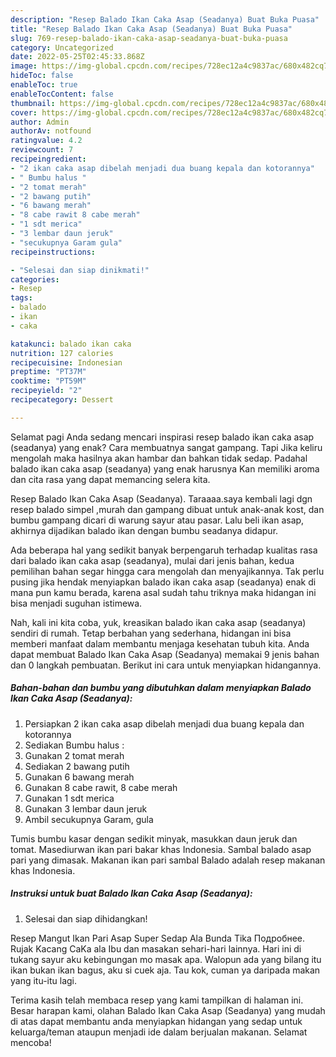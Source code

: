 ```yaml
---
description: "Resep Balado Ikan Caka Asap (Seadanya) Buat Buka Puasa"
title: "Resep Balado Ikan Caka Asap (Seadanya) Buat Buka Puasa"
slug: 769-resep-balado-ikan-caka-asap-seadanya-buat-buka-puasa
category: Uncategorized
date: 2022-05-25T02:45:33.868Z
image: https://img-global.cpcdn.com/recipes/728ec12a4c9837ac/680x482cq70/balado-ikan-caka-asap-seadanya-foto-resep-utama.jpg
hideToc: false
enableToc: true
enableTocContent: false
thumbnail: https://img-global.cpcdn.com/recipes/728ec12a4c9837ac/680x482cq70/balado-ikan-caka-asap-seadanya-foto-resep-utama.jpg
cover: https://img-global.cpcdn.com/recipes/728ec12a4c9837ac/680x482cq70/balado-ikan-caka-asap-seadanya-foto-resep-utama.jpg
author: Admin
authorAv: notfound
ratingvalue: 4.2
reviewcount: 7
recipeingredient:
- "2 ikan caka asap dibelah menjadi dua buang kepala dan kotorannya"
- " Bumbu halus "
- "2 tomat merah"
- "2 bawang putih"
- "6 bawang merah"
- "8 cabe rawit 8 cabe merah"
- "1 sdt merica"
- "3 lembar daun jeruk"
- "secukupnya Garam gula"
recipeinstructions:

- "Selesai dan siap dinikmati!"
categories:
- Resep
tags:
- balado
- ikan
- caka

katakunci: balado ikan caka 
nutrition: 127 calories
recipecuisine: Indonesian
preptime: "PT37M"
cooktime: "PT59M"
recipeyield: "2"
recipecategory: Dessert

---
```



Selamat pagi Anda sedang mencari inspirasi resep balado ikan caka asap (seadanya) yang enak? Cara membuatnya sangat gampang. Tapi Jika keliru mengolah maka hasilnya akan hambar dan bahkan tidak sedap. Padahal balado ikan caka asap (seadanya) yang enak harusnya Kan memiliki aroma dan cita rasa yang dapat memancing selera kita.


Resep Balado Ikan Caka Asap (Seadanya). Taraaaa.saya kembali lagi dgn resep balado simpel ,murah dan gampang dibuat untuk anak-anak kost, dan bumbu gampang dicari di warung sayur atau pasar. Lalu beli ikan asap, akhirnya dijadikan balado ikan dengan bumbu seadanya didapur.

Ada beberapa hal yang sedikit banyak berpengaruh terhadap kualitas rasa dari balado ikan caka asap (seadanya), mulai dari jenis bahan, kedua pemilihan bahan segar hingga cara mengolah dan menyajikannya. Tak perlu pusing jika hendak menyiapkan balado ikan caka asap (seadanya) enak di mana pun kamu berada, karena asal sudah tahu triknya maka hidangan ini bisa menjadi suguhan istimewa.


Nah, kali ini kita coba, yuk, kreasikan balado ikan caka asap (seadanya) sendiri di rumah. Tetap berbahan yang sederhana, hidangan ini bisa memberi manfaat dalam membantu menjaga kesehatan tubuh kita. Anda dapat membuat Balado Ikan Caka Asap (Seadanya) memakai 9 jenis bahan dan 0 langkah pembuatan. Berikut ini cara untuk menyiapkan hidangannya.

<!--inarticleads1-->

##### Bahan-bahan dan bumbu yang dibutuhkan dalam menyiapkan Balado Ikan Caka Asap (Seadanya):

1. Persiapkan 2 ikan caka asap dibelah menjadi dua buang kepala dan kotorannya
1. Sediakan  Bumbu halus :
1. Gunakan 2 tomat merah
1. Sediakan 2 bawang putih
1. Gunakan 6 bawang merah
1. Gunakan 8 cabe rawit, 8 cabe merah
1. Gunakan 1 sdt merica
1. Gunakan 3 lembar daun jeruk
1. Ambil secukupnya Garam, gula


Tumis bumbu kasar dengan sedikit minyak, masukkan daun jeruk dan tomat. Masediurwan ikan pari bakar khas Indonesia. Sambal balado asap pari yang dimasak. Makanan ikan pari sambal Balado adalah resep makanan khas Indonesia. 

<!--inarticleads2-->

##### Instruksi untuk buat Balado Ikan Caka Asap (Seadanya):


1. Selesai dan siap dihidangkan!

Resep Mangut Ikan Pari Asap Super Sedap Ala Bunda Tika Подробнее. Rujak Kacang CaKa ala Ibu dan masakan sehari-hari lainnya. Hari ini di tukang sayur aku kebingungan mo masak apa. Walopun ada yang bilang itu ikan bukan ikan bagus, aku si cuek aja. Tau kok, cuman ya daripada makan yang itu-itu lagi. 

Terima kasih telah membaca resep yang kami tampilkan di halaman ini. Besar harapan kami, olahan Balado Ikan Caka Asap (Seadanya) yang mudah di atas dapat membantu anda menyiapkan hidangan yang sedap untuk keluarga/teman ataupun menjadi ide dalam berjualan makanan. Selamat mencoba!
